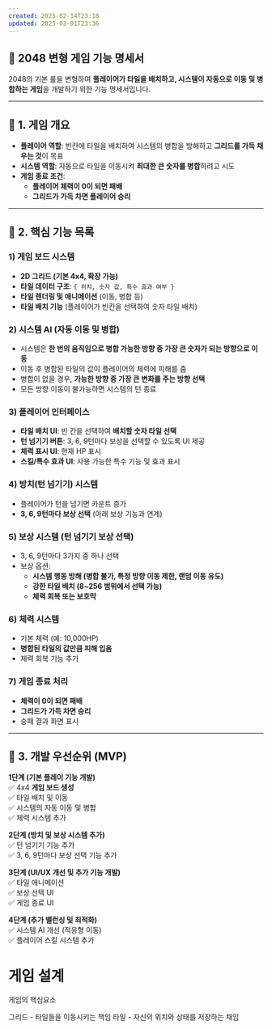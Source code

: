 ```yaml
---
created: 2025-02-14T23:18
updated: 2025-03-01T23:36
---
```

## **📝 2048 변형 게임 기능 명세서**

2048의 기본 룰을 변형하여 **플레이어가 타일을 배치하고, 시스템이 자동으로 이동 및 병합하는 게임**을 개발하기 위한 기능 명세서입니다.

---

## **📌 1. 게임 개요**

- **플레이어 역할**: 빈칸에 타일을 배치하여 시스템의 병합을 방해하고 **그리드를 가득 채우는 것**이 목표
- **시스템 역할**: 자동으로 타일을 이동시켜 **최대한 큰 숫자를 병합**하려고 시도
- **게임 종료 조건**:
    - **플레이어 체력이 0이 되면 패배**
    - **그리드가 가득 차면 플레이어 승리**

---

## **📌 2. 핵심 기능 목록**

### **1) 게임 보드 시스템**

- **2D 그리드 (기본 4x4, 확장 가능)**
- **타일 데이터 구조**: `{ 위치, 숫자 값, 특수 효과 여부 }`
- **타일 렌더링 및 애니메이션** (이동, 병합 등)
- **타일 배치 기능** (플레이어가 빈칸을 선택하여 숫자 타일 배치)

### **2) 시스템 AI (자동 이동 및 병합)**

- 시스템은 **한 번의 움직임으로 병합 가능한 방향 중 가장 큰 숫자가 되는 방향으로 이동**
- 이동 후 병합된 타일의 값이 플레이어의 체력에 피해를 줌
- 병합이 없을 경우, **가능한 방향 중 가장 큰 변화를 주는 방향 선택**
- 모든 방향 이동이 불가능하면 시스템의 턴 종료

### **3) 플레이어 인터페이스**

- **타일 배치 UI**: 빈 칸을 선택하여 **배치할 숫자 타일 선택**
- **턴 넘기기 버튼**: 3, 6, 9턴마다 보상을 선택할 수 있도록 UI 제공
- **체력 표시 UI**: 현재 HP 표시
- **스킬/특수 효과 UI**: 사용 가능한 특수 기능 및 효과 표시

### **4) 방치(턴 넘기기) 시스템**

- 플레이어가 턴을 넘기면 카운트 증가
- **3, 6, 9턴마다 보상 선택** (아래 보상 기능과 연계)

### **5) 보상 시스템 (턴 넘기기 보상 선택)**

- 3, 6, 9턴마다 3가지 중 하나 선택
- 보상 옵션:
    - **시스템 행동 방해 (병합 불가, 특정 방향 이동 제한, 랜덤 이동 유도)**
    - **강한 타일 배치 (8~256 범위에서 선택 가능)**
    - **체력 회복 또는 보호막**

### **6) 체력 시스템**

- 기본 체력 (예: 10,000HP)
- **병합된 타일의 값만큼 피해 입음**
- 체력 회복 기능 추가

### **7) 게임 종료 처리**

- **체력이 0이 되면 패배**
- **그리드가 가득 차면 승리**
- 승패 결과 화면 표시

---

## **📌 3. 개발 우선순위 (MVP)**

**1단계 (기본 플레이 기능 개발)**  
✅ 4x4 **게임 보드 생성**  
✅ 타일 배치 및 이동  
✅ 시스템의 자동 이동 및 병합  
✅ 체력 시스템 추가

**2단계 (방치 및 보상 시스템 추가)**  
✅ 턴 넘기기 기능 추가  
✅ 3, 6, 9턴마다 보상 선택 기능 추가

**3단계 (UI/UX 개선 및 추가 기능 개발)**  
✅ 타일 애니메이션  
✅ 보상 선택 UI  
✅ 게임 종료 UI

**4단계 (추가 밸런싱 및 최적화)**  
✅ 시스템 AI 개선 (적응형 이동)  
✅ 플레이어 스킬 시스템 추가


# 게임 설계
게임의 핵심요소

그리드
	- 타일들을 이동시키는 책임
타일
	- 자신의 위치와 상태를 저장하는 채임